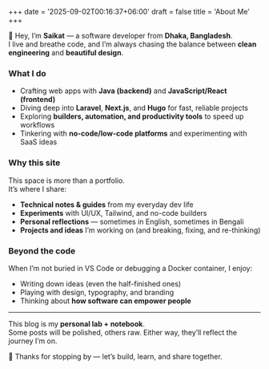 +++
date = '2025-09-02T00:16:37+06:00'
draft = false
title = 'About Me'
+++

👋 Hey, I’m **Saikat** — a software developer from **Dhaka, Bangladesh**.  
I live and breathe code, and I’m always chasing the balance between **clean engineering** and **beautiful design**.

### What I do
- Crafting web apps with **Java (backend)** and **JavaScript/React (frontend)**
- Diving deep into **Laravel**, **Next.js**, and **Hugo** for fast, reliable projects
- Exploring **builders, automation, and productivity tools** to speed up workflows
- Tinkering with **no-code/low-code platforms** and experimenting with SaaS ideas

### Why this site
This space is more than a portfolio.  
It’s where I share:
- **Technical notes & guides** from my everyday dev life  
- **Experiments** with UI/UX, Tailwind, and no-code builders  
- **Personal reflections** — sometimes in English, sometimes in Bengali  
- **Projects and ideas** I’m working on (and breaking, fixing, and re-thinking)

### Beyond the code
When I’m not buried in VS Code or debugging a Docker container, I enjoy:  
- Writing down ideas (even the half-finished ones)  
- Playing with design, typography, and branding  
- Thinking about **how software can empower people**  

---

This blog is my **personal lab + notebook**.  
Some posts will be polished, others raw. Either way, they’ll reflect the journey I’m on.  

🚀 Thanks for stopping by — let’s build, learn, and share together.
